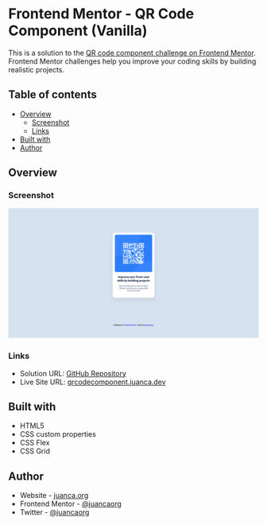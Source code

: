 # Frontend Mentor - QR Code Component (Vanilla)

This is a solution to the [QR code component challenge on Frontend Mentor](https://www.frontendmentor.io/challenges/qr-code-component-iux_sIO_H). Frontend Mentor challenges help you improve your coding skills by building realistic projects. 

## Table of contents

- [Overview](#overview)
  - [Screenshot](#screenshot)
  - [Links](#links)
- [Built with](#built-with)
- [Author](#author)

## Overview

### Screenshot

![](./images/screenshot.png)

### Links

- Solution URL: [GitHub Repository](https://github.com/juancaorg/qr-code-component)
- Live Site URL: [qrcodecomponent.juanca.dev](https://qrcodecomponent.juanca.dev)

## Built with

- HTML5 
- CSS custom properties
- CSS Flex
- CSS Grid

## Author

- Website - [juanca.org](https://www.juanca.org)
- Frontend Mentor - [@juancaorg](https://www.frontendmentor.io/profile/juancaorg)
- Twitter - [@juancaorg](https://twitter.com/juancaorg)
